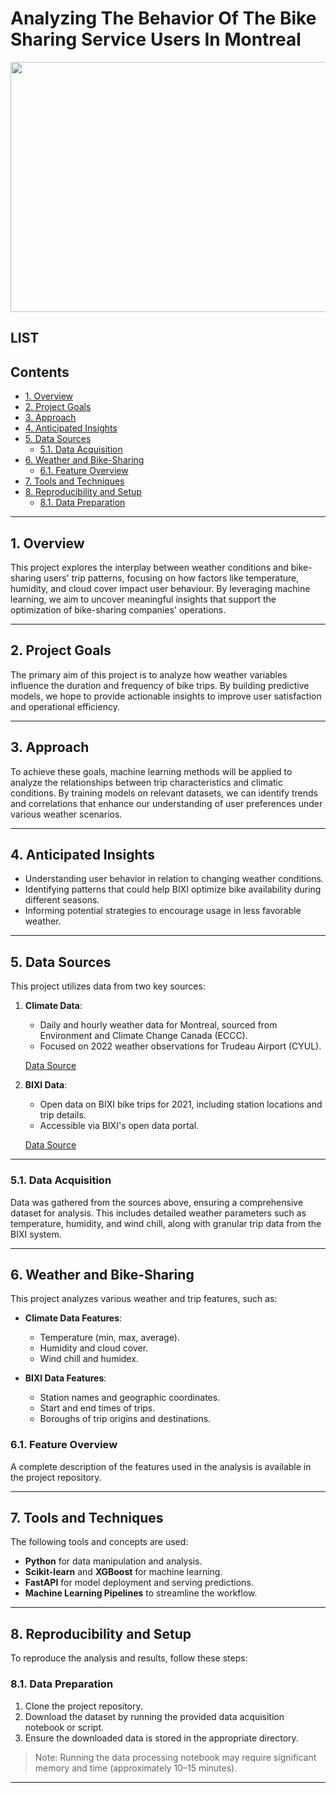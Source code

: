 # Analyzing The Behavior Of The Bike Sharing Service Users In Montreal

<img src="[https://github.com/AFARNOOD/BikeML/blob/main/imgs/DALL%C2%B7E%202024-11-20%2011.40.15%20-%20A%20wide%20aspect%20ratio%2C%20minimalistic%20illustration%20of%20urban%20bike-sharing%20in%20Montreal.%20The%20design%20includes%20a%20simple%20bicycle%20next%20to%20a%20modern%20urban%20bike%20rac.webp" width="600" height="400">

## LIST

## Contents

- [1. Overview](#overview)
- [2. Project Goals](#goals)
- [3. Approach](#approach)
- [4. Anticipated Insights](#insights)
- [5. Data Sources](#data)
   - [5.1. Data Acquisition](#data-acquisition)
- [6. Weather and Bike-Sharing](#weather-bike-sharing)
   - [6.1. Feature Overview](#feature-overview)
- [7. Tools and Techniques](#tools)
- [8. Reproducibility and Setup](#setup)
   - [8.1. Data Preparation](#data-prep)

 ---

## 1. Overview <a name="overview"></a>

This project explores the interplay between weather conditions and bike-sharing users' trip patterns, focusing on how factors like temperature, humidity, and cloud cover impact user behaviour. By leveraging machine learning, we aim to uncover meaningful insights that support the optimization of bike-sharing companies' operations.

---

## 2. Project Goals <a name="goals"></a>

The primary aim of this project is to analyze how weather variables influence the duration and frequency of bike trips. By building predictive models, we hope to provide actionable insights to improve user satisfaction and operational efficiency.

---

## 3. Approach <a name="approach"></a>

To achieve these goals, machine learning methods will be applied to analyze the relationships between trip characteristics and climatic conditions. By training models on relevant datasets, we can identify trends and correlations that enhance our understanding of user preferences under various weather scenarios.

---

## 4. Anticipated Insights <a name="insights"></a>

- Understanding user behavior in relation to changing weather conditions.
- Identifying patterns that could help BIXI optimize bike availability during different seasons.
- Informing potential strategies to encourage usage in less favorable weather.

---

## 5. Data Sources <a name="data"></a>

This project utilizes data from two key sources:

1. **Climate Data**:
   - Daily and hourly weather data for Montreal, sourced from Environment and Climate Change Canada (ECCC).
   - Focused on 2022 weather observations for Trudeau Airport (CYUL).

   [Data Source](https://www.canada.ca/en/environment-climate-change.html)

2. **BIXI Data**:
   - Open data on BIXI bike trips for 2021, including station locations and trip details.
   - Accessible via BIXI's open data portal.

   [Data Source](https://bixi.com/en/open-data)

---

### 5.1. Data Acquisition <a name="data-acquisition"></a>

Data was gathered from the sources above, ensuring a comprehensive dataset for analysis. This includes detailed weather parameters such as temperature, humidity, and wind chill, along with granular trip data from the BIXI system.

---

## 6. Weather and Bike-Sharing <a name="weather-bike-sharing"></a>

This project analyzes various weather and trip features, such as:

- **Climate Data Features**:
  - Temperature (min, max, average).
  - Humidity and cloud cover.
  - Wind chill and humidex.

- **BIXI Data Features**:
  - Station names and geographic coordinates.
  - Start and end times of trips.
  - Boroughs of trip origins and destinations.

### 6.1. Feature Overview <a name="feature-overview"></a>

A complete description of the features used in the analysis is available in the project repository.

---

## 7. Tools and Techniques <a name="tools"></a>

The following tools and concepts are used:

- **Python** for data manipulation and analysis.
- **Scikit-learn** and **XGBoost** for machine learning.
- **FastAPI** for model deployment and serving predictions.
- **Machine Learning Pipelines** to streamline the workflow.

---

## 8. Reproducibility and Setup <a name="setup"></a>

To reproduce the analysis and results, follow these steps:

### 8.1. Data Preparation <a name="data-prep"></a>

1. Clone the project repository.
2. Download the dataset by running the provided data acquisition notebook or script.
3. Ensure the downloaded data is stored in the appropriate directory.

> Note: Running the data processing notebook may require significant memory and time (approximately 10–15 minutes).

---
